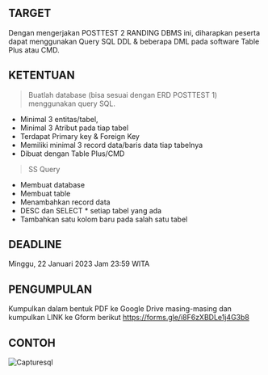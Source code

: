 ## TARGET ##
Dengan mengerjakan POSTTEST 2 RANDING DBMS ini, diharapkan peserta dapat menggunakan Query SQL DDL & beberapa DML pada software Table Plus atau CMD.
## KETENTUAN ##
> Buatlah database (bisa sesuai dengan ERD POSTTEST 1) menggunakan query SQL.
* Minimal 3 entitas/tabel,
* Minimal 3 Atribut pada tiap tabel
* Terdapat Primary key & Foreign Key
* Memiliki minimal 3 record data/baris data tiap tabelnya
* Dibuat dengan Table Plus/CMD
> SS Query
- Membuat database
- Membuat table
- Menambahkan record data
- DESC dan SELECT * setiap tabel yang ada
- Tambahkan satu kolom baru pada salah satu tabel
## DEADLINE ##
Minggu, 22 Januari 2023 Jam 23:59 WITA
## PENGUMPULAN ##
Kumpulkan dalam bentuk PDF ke Google Drive masing-masing dan kumpulkan LINK ke Gform berikut https://forms.gle/i8F6zXBDLe1j4G3b8
## CONTOH ##
![Capturesql](https://user-images.githubusercontent.com/92817597/212583933-895e6609-39f2-401f-bcf1-bbbae594f487.PNG)
